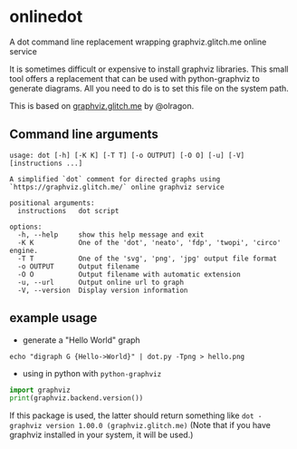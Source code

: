 # onlinedot
A dot command line replacement wrapping graphviz.glitch.me online service


It is sometimes difficult or expensive to install graphviz libraries. This small
tool offers a replacement that can be used with python-graphviz to generate
diagrams. All you need to do is to set this file on the system path.

This is based on [graphviz.glitch.me](https://graphviz.glitch.me) by @olragon.

## Command line arguments

```
usage: dot [-h] [-K K] [-T T] [-o OUTPUT] [-O O] [-u] [-V] [instructions ...]

A simplified `dot` comment for directed graphs using `https://graphviz.glitch.me/` online graphviz service

positional arguments:
  instructions   dot script

options:
  -h, --help     show this help message and exit
  -K K           One of the 'dot', 'neato', 'fdp', 'twopi', 'circo' engine.
  -T T           One of the 'svg', 'png', 'jpg' output file format
  -o OUTPUT      Output filename
  -O O           Output filename with automatic extension
  -u, --url      Output online url to graph
  -V, --version  Display version information
```

## example usage

- generate a "Hello World" graph
```shell
echo "digraph G {Hello->World}" | dot.py -Tpng > hello.png
```

- using in python with `python-graphviz`
```python
import graphviz
print(graphviz.backend.version())
```
If this package is used, the latter should return something like
```dot - graphviz version 1.00.0 (graphviz.glitch.me)```
(Note that if you have graphviz installed in your system, it will be used.)
